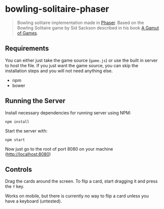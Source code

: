 # bowling-solitaire-phaser

> Bowling solitaire implementation made in [Phaser](http://phaser.io). Based on the Bowling Solitaire game by Sid Sackson described in his book [A Gamut of Games](http://www.amazon.com/A-Gamut-Games-Sid-Sackson/dp/0486273474).

## Requirements

You can either just take the game source (`game.js`) or use the built in server to host the file. If you just want the game source, you can skip the installation steps and you will not need anything else.

 - npm
 - bower

## Running the Server

Install necessary dependencies for running server using NPM:
```shell
npm install
```

Start the server with:
```shell
npm start
```

Now just go to the root of port 8080 on your machine ([http://localhost:8080](http://localhost:8080/))

## Controls

Drag the cards around the screen. To flip a card, start dragging it and press the `f` key.

Works on mobile, but there is currently no way to flip a card unless you have a keyboard (untested).
